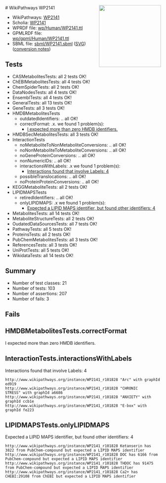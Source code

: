 <img style="float: right; width: 200px" src="../logo.png" />
# WikiPathways WP2141

* WikiPathways: [WP2141](https://identifiers.org/wikipathways:WP2141)
* Scholia: [WP2141](https://scholia.toolforge.org/wikipathways/WP2141)
* WPRDF file: [wp/Human/WP2141.ttl](../wp/Human/WP2141.ttl)
* GPMLRDF file: [wp/gpml/Human/WP2141.ttl](../wp/gpml/Human/WP2141.ttl)
* SBML file: [sbml/WP2141.sbml](../sbml/WP2141.sbml) ([SVG](../sbml/WP2141.svg)) ([conversion notes](../sbml/WP2141.txt))

## Tests
* CASMetabolitesTests: all 2 tests OK!
* ChEBIMetabolitesTests: all 4 tests OK!
* ChemSpiderTests: all 2 tests OK!
* DataNodesTests: all 4 tests OK!
* EnsemblTests: all 4 tests OK!
* GeneralTests: all 13 tests OK!
* GeneTests: all 3 tests OK!
* HMDBMetabolitesTests
    * outdatedIdentifiers: .. all OK!
    * correctFormat: .x. we found 1 problem(s):
        * [I expected more than zero HMDB identifiers.](#ad154c1e)
* HMDBSecMetabolitesTests: all 3 tests OK!
* InteractionTests
    * noMetaboliteToNonMetaboliteConversions: .. all OK!
    * noNonMetaboliteToMetaboliteConversions: .. all OK!
    * noGeneProteinConversions: .. all OK!
    * nonNumericIDs: .. all OK!
    * interactionsWithLabels: .x we found 1 problem(s):
        * [Interactions found that involve Labels: 4](#630d267b)
    * possibleTranslocations: .. all OK!
    * noProteinProteinConversions: .. all OK!
* KEGGMetaboliteTests: all 2 tests OK!
* LIPIDMAPSTests
    * retiredIdentifiers: .. all OK!
    * onlyLIPIDMAPS: .x we found 1 problem(s):
        * [Expected a LIPID MAPS identifier, but found other identifiers: 4](#48cc60bb)
* MetabolitesTests: all 14 tests OK!
* MetaboliteStructureTests: all 2 tests OK!
* OudatedDataSourcesTests: all 7 tests OK!
* PathwayTests: all 5 tests OK!
* ProteinsTests: all 2 tests OK!
* PubChemMetabolitesTests: all 3 tests OK!
* ReferencesTests: all 3 tests OK!
* UniProtTests: all 5 tests OK!
* WikidataTests: all 14 tests OK!


## Summary

* Number of test classes: 21
* Number of tests: 103
* Number of assertions: 207
* Number of fails: 3

## Fails

<a name="ad154c1e" />

## HMDBMetabolitesTests.correctFormat

I expected more than zero HMDB identifiers.
<a name="630d267b" />

## InteractionTests.interactionsWithLabels

Interactions found that involve Labels: 4
```
http://www.wikipathways.org/instance/WP2141_r101828 "Arc" with graphId ed919
http://www.wikipathways.org/instance/WP2141_r101828 "CHRONIC
STRESS" with graphId a6686
http://www.wikipathways.org/instance/WP2141_r101828 "ANXIETY" with graphId ccb1e
http://www.wikipathways.org/instance/WP2141_r101828 "E-box" with graphId fe223
```

<a name="48cc60bb" />

## LIPIDMAPSTests.onlyLIPIDMAPS

Expected a LIPID MAPS identifier, but found other identifiers: 4
```
http://www.wikipathways.org/instance/WP2141_r101828 Ketanserin has 3822 from PubChem-compound but expected a LIPID MAPS identifier
http://www.wikipathways.org/instance/WP2141_r101828 DOC has 6166 from PubChem-compound but expected a LIPID MAPS identifier
http://www.wikipathways.org/instance/WP2141_r101828 THDOC has 91475 from PubChem-compound but expected a LIPID MAPS identifier
http://www.wikipathways.org/instance/WP2141_r101828 Ca2+ has CHEBI:29108 from ChEBI but expected a LIPID MAPS identifier
```

